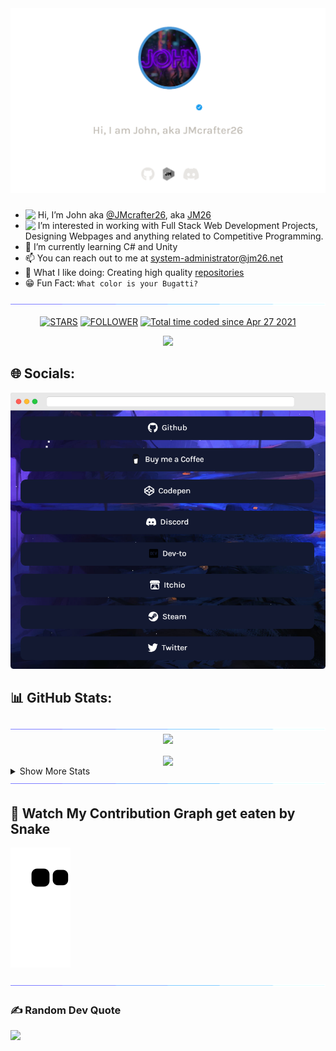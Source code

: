 <div align="center">
  <!-- <img src="assets/night coding.gif"> -->
  <!-- <a href="https://jm26.net" alt="JMcrafter26"> -->
  <!-- <img src="https://github.com/JMcrafter26/JMcrafter26/blob/main/assets/hi.png?raw=true"> -->

  <a href="https://socials.jm26.net/@JMcrafter26" alt="Socials.JM26.NET">
  <img src="https://github.com/JMcrafter26/JMcrafter26/blob/main/assets/Github-profile.png?raw=true">
  </a>

</div>

<h3 align="center">
  <!-- Welcome to John's GitHub Profile! -->
  <!-- <img src="https://media.giphy.com/media/hvRJCLFzcasrR4ia7z/giphy.gif" width="28"> -->
</h3>

-  <img src="https://media.giphy.com/media/hvRJCLFzcasrR4ia7z/giphy.gif" width="20" style="vertical-align:top;"> Hi, I’m John aka <a href="https://jm26.net">@JMcrafter26</a>, aka <a href="https://jm26.net">JM26</a>
- <img src="https://media4.giphy.com/media/FkdU6Or6txxpPdOsL8/giphy.gif" width="25" style="vertical-align:top;"> I’m interested in working with Full Stack Web Development Projects, Designing Webpages and anything related to Competitive Programming.
- 🌱 I’m currently learning C# and Unity
- 📫 You can reach out to me at system-administrator@jm26.net
- 🤝 What I like doing: Creating high quality [repositories](https://github.com/JMcrafter26?tab=repositories)
- 😁 Fun Fact: ```What color is your Bugatti?```

<img src="assets/light.gif">

<p align="center"> 
  <a href="https://github.com/jmcrafter26?tab=repositories&sort=stargazers"><img src="https://api.jm26.net/badge/beta?g&label=STARS&icon=f09b&color=F5C242&url=/github/stars/jmcrafter26" height="20px" alt="STARS " ></a>
  <a href="https://github.com/jmcrafter26?tab=followers">
    <img src="https://api.jm26.net/badge/beta?g&label=FOLLOWER&icon=f09b&color=236AD3&url=/github/followers/Jmcrafter26" height="20px" alt="FOLLOWER " ></a>
  <a href="https://wakatime.com/@bc316344-3491-45bf-9757-ebf0dd1cdca6"><img src="https://wakatime.com/badge/user/bc316344-3491-45bf-9757-ebf0dd1cdca6.svg?style=flat-square" alt="Total time coded since Apr 27 2021" /></a>
</p>
<!-- Profile Views -->
<p align="center"> <img src="https://komarev.com/ghpvc/?username=jmcrafter26&style=flat-square&color=0a2647"> </p>

## 🌐 Socials: 
<div align="center">
  <a href="https://socials.jm26.net/@JMcrafter26" alt="View My Profile on SOCIALS.JM26.NET">  <img src="https://github.com/JMcrafter26/JMcrafter26/blob/main/assets/socials.png?raw=true"></a>
    <!-- <a href="https://github.com/jmcrafter26"><img src="https://img.shields.io/badge/GitHub-100000?style=for-the-badge&logo=github&logoColor=white"></a> -->
  </div>

## 📊 GitHub Stats:
<img src="assets/light.gif">
<div align="center">
  <img align="center" src="https://github-readme-stats.vercel.app/api?username=jmcrafter26&theme=monokai&hide_border=false&include_all_commits=true&count_private=true">
  <br>
  <br>
  <img align="center" src="https://github-readme-streak-stats.herokuapp.com/?user=jmcrafter26&theme=monokai&hide_border=false">
  <br>
  </div>
<details><summary> Show More Stats</summary>

<div align="center">

  <br>
  <img src="https://github-readme-stats.vercel.app/api/top-langs/?username=jmcrafter26&langs_count=10&title_color=E11299&text_color=FFB26B&icon_color=0891b2&bg_color=272822&hide_border=false&locale=en&custom_title=Top%20%Languages" alt="Top Languages" />
  <br>
</div>

<h2> Coding Activity </h2>
<img src="assets/light.gif">
<div align="center">
  <img align="center" src="https://wakatime.com/share/@Jmcrafter26/eec087f4-52d9-43ed-bd5d-54b0217d59f1.png">
</div>

<h2> 📈 Productivity Stats </h2>

<table align="center">
  <tr>
    <td><img src="https://github-profile-summary-cards.vercel.app/api/cards/profile-details?username=jmcrafter26&theme=monokai"  display=block width=100% height=auto  alt="1" ></td>
  </tr> 
</table>

<img src="assets/light.gif"> 

<h2> 🏆 Trophies </h2>
<div align="center">
  <img src="https://github-profile-trophy.vercel.app/?username=jmcrafter26&theme=discord&no-frame=false&no-bg=false&margin-w=4">
</div>
<br>

[![John's github activity graph](https://github-readme-activity-graph.cyclic.app/graph?username=jmcrafter26&theme=react-dark)](https://github.com/ashutosh00710/github-readme-activity-graph)
</details>

<img src="assets/light.gif"> 

## 🐍 Watch My Contribution Graph get eaten by Snake 

![John's Snake gif](https://github.com/jmcrafter26/jmcrafter26/blob/output/github-contribution-grid-snake.svg)

<img src="assets/light.gif"> 

### ✍️ Random Dev Quote
![](https://quotes-github-readme.vercel.app/api?type=vertical&theme=radical)

